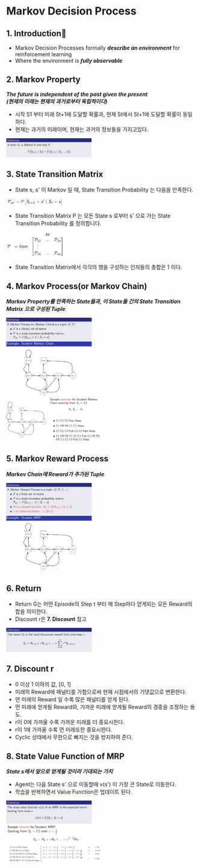 # Markov Decision Process

## **1. Introduction**
- Markov Decision Processes formally ***describe an environment*** for reinforcement learning
- Where the environment is ***fully observable***

## **2. Markov Property**
***The future is independent of the past given the present***</br>
***(현재의 미래는 현재의 과거로부터 독립적이다)***

- 시작 S1 부터 미래 St+1에 도달할 확률과, 현재 St에서 St+1에 도달할 확률이 동일하다.
- 현재는 과거의 미래이며, 현재는 과거의 정보들을 가지고있다.

<img src="./Images/1.png" width="45%"/>

## **3. State Transition Matrix**
- State s, s' 이 Markov 일 때, State Transition Probability 는 다음을 만족한다.<br>

<img src="./Images/2.png" width="30%"/>

- State Transition Matrix P 는 모든 State s 로부터 s' 으로 가는 State Transition Probability 를 정의합니다.

<img src="./Images/3.png" width="30%"/>

- State Transition Matrix에서 각각의 행을 구성하는 인자들의 총합은 1 이다.

## **4. Markov Process(or Markov Chain)**

***Markov Property를 만족하는 State들과, 이 State들 간의 State Transition Matrix 으로 구성된 Tuple***

<img src="./Images/4.png" width="45%"/>
<br>
<img src="./Images/5.png" width="45%"/>
<br>
<img src="./Images/5-1.png" width="50%"/>

## **5. Markov Reward Process**
***Markov Chain에 Reward가 추가된 Tuple***

<img src="./Images/6.png" width="45%"/>
<br>
<img src="./Images/7.png" width="45%"/>

## **6. Return**
- Return G는 어떤 Episode의 Step t 부터 매 Step마다 얻게되는 모든 Reward의 합을 의미한다.
- Discount r은 **7. Discount** 참고

 <img src="./Images/8.png" width="45%"/>

## **7. Discount r**
- 0 이상 1 이하의 값, [0, 1]
- 미래의 Reward에 패널티를 가함으로써 현재 시점에서의 기댓값으로 변환한다.
- 먼 미래의 Reward 일 수록 많은 패널티를 얻게 된다.
- 먼 미래에 얻게될 Reward와, 가까운 미래에 얻게될 Reward의 경중을 조정하는 용도.
- r이 0에 가까울 수록 가까운 미래를 더 중요시한다.
- r이 1에 가까울 수록 먼 미래또한 중요시한다.
- Cyclic 상태에서 무한으로 빠지는 것을 방지하여 준다.

## **8. State Value Function of MRP**
***State s에서 앞으로 얻게될 것이라 기대되는 가치***
- Agent는 다음 State s' 으로 이동할때 v(s') 이 가장 큰 State로 이동한다.
- 학습을 반복하면서 Value Function은 업데이트 된다.

<img src="./Images/9.png" width="45%"/>
<br>
<img src="./Images/10.png" width="50%"/>